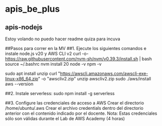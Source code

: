 # apis_be_plus



## apis-nodejs

Estoy volando no puedo hacer readme quiza para incuva

##Pasos para correr en la MV
##1. Ejecute los siguientes comandos e instale node.js v20 y AWS CLI v2
curl -o- https://raw.githubusercontent.com/nvm-sh/nvm/v0.39.3/install.sh | bash
source ~/.bashrc
nvm install 20
node -v
npm -v

sudo apt install unzip
curl "https://awscli.amazonaws.com/awscli-exe-linux-x86_64.zip" -o "awscliv2.zip"
unzip awscliv2.zip
sudo ./aws/install
aws --version

##2. Instale serverless:
sudo npm install -g serverless

##3. Configure las credenciales de acceso a AWS
Crear el directorio /home/ubuntu/.aws
Crear el archivo credentials dentro del directorio anterior con el contenido indicado por el
docente. Nota: Estas credenciales sólo son válidas durante el Lab de AWS Academy (4 horas)
